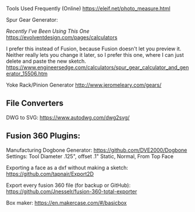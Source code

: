 Tools Used Frequently (Online)
https://eleif.net/photo_measure.html

Spur Gear Generator:

*Recently I've Been Using This One*
https://evolventdesign.com/pages/calculators

I prefer this instead of Fusion, because Fusion doesn't let you preview it.
Neither really lets you change it later, so I prefer this one, where I can just delete and paste the new sketch.
https://www.engineersedge.com/calculators/spur_gear_calculator_and_generator_15506.htm

Yoke Rack/Pinion Generator
http://www.jeromeleary.com/gears/

## File Converters
DWG to SVG: https://www.autodwg.com/dwg2svg/

## Fusion 360 Plugins:
Manufacturing Dogbone Generator: https://github.com/DVE2000/Dogbone
Settings: Tool Diameter .125", offset .1" Static, Normal, From Top Face 

Exporting a face as a dxf without making a sketch: https://github.com/tapnair/Export2D

Export every fusion 360 file (for backup or GitHub): https://github.com/Jnesselr/fusion-360-total-exporter



Box maker: https://en.makercase.com/#/basicbox
